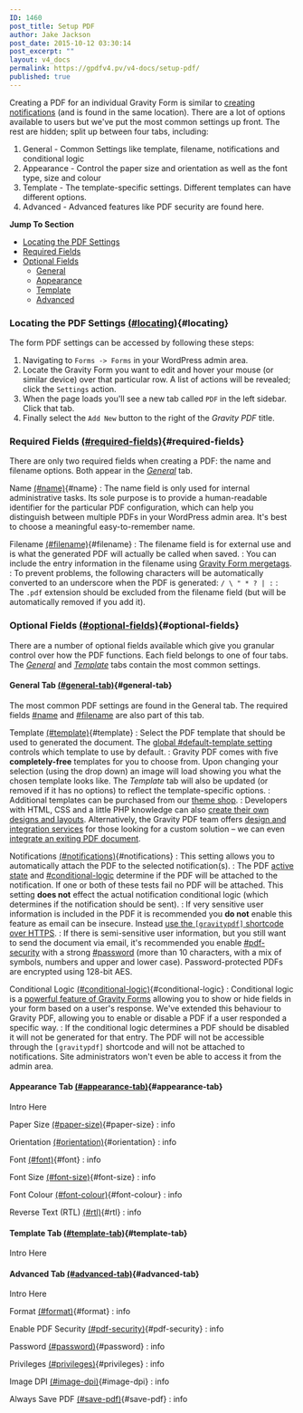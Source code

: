 ```yaml
---
ID: 1460
post_title: Setup PDF
author: Jake Jackson
post_date: 2015-10-12 03:30:14
post_excerpt: ""
layout: v4_docs
permalink: https://gpdfv4.pv/v4-docs/setup-pdf/
published: true
---
```

Creating a PDF for an individual Gravity Form is similar to [creating notifications](https://www.gravityhelp.com/documentation/article/configuring-notifications-in-gravity-forms/) (and is found in the same location). There are a lot of options available to users but we've put the most common settings up front. The rest are hidden; split up between four tabs, including:

1. General - Common Settings like template, filename, notifications and conditional logic
1. Appearance - Control the paper size and orientation as well as the font type, size and colour
1. Template - The template-specific settings. Different templates can have different options.
1. Advanced - Advanced features like PDF security are found here.

**Jump To Section**

* [Locating the PDF Settings](#locating)
* [Required Fields](#required-fields)
* [Optional Fields](#optional-fields)
    - [General](#general-tab)
    - [Appearance](#appearance-tab)
    - [Template](#template)
    - [Advanced](#advanced)

### Locating the PDF Settings [(#locating)](#locating){#locating}

The form PDF settings can be accessed by following these steps:

1. Navigating to `Forms -> Forms` in your WordPress admin area. 
1. Locate the Gravity Form you want to edit and hover your mouse (or similar device) over that particular row. A list of actions will be revealed; click the `Settings` action.
1. When the page loads you'll see a new tab called `PDF` in the left sidebar. Click that tab.
1. Finally select the `Add New` button to the right of the *Gravity PDF* title.

### Required Fields [(#required-fields)](#required-fields){#required-fields}

There are only two required fields when creating a PDF: the name and filename options. Both appear in the [*General*](#general-tab) tab. 

Name [(#name)](#name){#name}
:    The name field is only used for internal administrative tasks. Its sole purpose is to provide a human-readable identifier for the particular PDF configuration, which can help you distinguish between multiple PDFs in your WordPress admin area. It's best to choose a meaningful easy-to-remember name.

Filename [(#filename)](#filename){#filename}
:    The filename field is for external use and is what the generated PDF will actually be called when saved. 
:    You can include the entry information in the filename using [Gravity Form mergetags](https://www.gravityhelp.com/documentation/article/merge-tags/).
:    To prevent problems, the following characters will be automatically converted to an underscore when the PDF is generated: `/ \ " * ? | :`
:    The `.pdf` extension should be excluded from the filename field (but will be automatically removed if you add it).

### Optional Fields [(#optional-fields)](#optional-fields){#optional-fields}

There are a number of optional fields available which give you granular control over how the PDF functions. Each field belongs to one of four tabs. The [*General*](#general-tab) and [*Template*](#template-tab) tabs contain the most common settings.

#### General Tab [(#general-tab)](#general-tab){#general-tab}

The most common PDF settings are found in the General tab. The required fields [#name](#name) and [#filename](#filename) are also part of this tab.

Template [(#template)](#template){#template}
:     Select the PDF template that should be used to generated the document. The [global #default-template setting](https://gpdfv4.pv/v4-docs/global-settings/#default-template) controls which template to use by default. 
:    Gravity PDF comes with five **completely-free** templates for you to choose from. Upon changing your selection (using the drop down) an image will load showing you what the chosen template looks like. The *Template* tab will also be updated (or removed if it has no options) to reflect the template-specific options.
:    Additional templates can be purchased from our [theme shop](#). 
:    Developers with HTML, CSS and a little PHP knowledge can also [create their own designs and layouts](#). Alternatively, the Gravity PDF team offers [design and integration services](#) for those looking for a custom solution – we can even [integrate an exiting PDF document](#).

Notifications [(#notifications)](#notifications){#notifications}
:    This setting allows you to automatically attach the PDF to the selected notification(s). 
:    The PDF [active state](#) and [#conditional-logic](#conditional-logic) determine if the PDF will be attached to the notification. If one or both of these tests fail no PDF will be attached. This setting **does not** effect the actual notification conditional logic (which determines if the notification should be sent).
:    If very sensitive user information is included in the PDF it is recommended you **do not** enable this feature as email can be insecure. Instead [use the `[gravitypdf]` shortcode over HTTPS](#). 
:    If there is semi-sensitive user information, but you still want to send the document via email, it's recommended you enable [#pdf-security](#pdf-security) with a strong [#password](#password) (more than 10 characters, with a mix of symbols, numbers and upper and lower case). Password-protected PDFs are encrypted using 128-bit AES.

Conditional Logic [(#conditional-logic)](#conditional-logic){#conditional-logic}
:    Conditional logic is a [powerful feature of Gravity Forms](https://www.gravityhelp.com/documentation/article/enable-conditional-logic/) allowing you to show or hide fields in your form based on a user's response. We've extended this behaviour to Gravity PDF, allowing you to enable or disable a PDF if a user responded a specific way. 
:    If the conditional logic determines a PDF should be disabled it will not be generated for that entry. The PDF will not be accessible through the `[gravitypdf]` shortcode and will not be attached to notifications. Site administrators won't even be able to access it from the admin area. 

#### Appearance Tab [(#appearance-tab)](#appearance-tab){#appearance-tab}

Intro Here

Paper Size [(#paper-size)](#paper-size){#paper-size}
:    info

Orientation [(#orientation)](#orientation){#orientation}
:    info

Font [(#font)](#font){#font}
:    info

Font Size [(#font-size)](#font-size){#font-size}
:    info

Font Colour [(#font-colour)](#font-colour){#font-colour}
:    info

Reverse Text (RTL) [(#rtl)](#rtl){#rtl}
:    info

#### Template Tab [(#template-tab)](#template-tab){#template-tab}

Intro Here

#### Advanced Tab [(#advanced-tab)](#advanced-tab){#advanced-tab}

Intro Here

Format [(#format)](#format){#format}
:    info

Enable PDF Security [(#pdf-security)](#pdf-security){#pdf-security}
:    info

Password [(#password)](#password){#password}
:    info

Privileges [(#privileges)](#privileges){#privileges}
:    info

Image DPI [(#image-dpi)](#image-dpi){#image-dpi}
:    info

Always Save PDF [(#save-pdf)](#save-pdf){#save-pdf}
:    info
